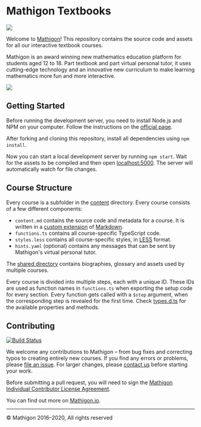 # Mathigon Textbooks

![](https://mathigon.org/images/hero.png)

Welcome to [Mathigon](https://mathigon.org)! This repository contains the source code and assets
for all our interactive textbook courses.

Mathigon is an award winning new mathematics education platform for students aged 12 to 18. Part
textbook and part virtual personal tutor, it uses cutting-edge technology and an innovative new
curriculum to make learning mathematics more fun and more interactive.

![](https://mathigon.org/images/unused/divider-1.png)


## Getting Started

Before running the development server, you need to install Node.js and NPM on your computer. Follow
the instructions on the [official page](https://nodejs.org).

After forking and cloning this repository, install all dependencies using `npm install`.

Now you can start a local development server by running `npm start`. Wait for the assets to be
compiled and then open [localhost:5000](http://localhost:5000). The server will automatically watch
for file changes.


## Course Structure

Every course is a subfolder in the [content](content) directory. Every course consists of a few
different components:

* `content.md` contains the source code and metadata for a course. It is
  written in a [custom extension](https://mathigon.io/markdown) of
  [Markdown](https://github.com/adam-p/markdown-here/wiki/Markdown-Cheatsheet).
* `functions.ts` contains all course-specific TypeScript code.
* `styles.less` contains all course-specific styles, in
  [LESS](http://lesscss.org/) format.
* `hints.yaml` (optional) contains any messages that can be sent by Mathigon's
  virtual personal tutor.

The [shared directory](content/shared) contains biographies, glossary and assets used by multiple
courses.

Every course is divided into multiple steps, each with a unique ID. These IDs are used as function
names in `functions.ts` when exporting the setup code for every section. Every function gets called
with a `$step` argument, when the corresponding step is revealed for the first time. Check
[types.d.ts](content/shared/types.d.ts) for the available properties and methods.


## Contributing

[![Build Status](https://travis-ci.org/mathigon/textbooks.svg?branch=master)](https://travis-ci.org/mathigon/textbooks)

We welcome any contributions to Mathigon – from bug fixes and correcting typos to creating entirely
new courses. If you find any errors or problems, please [file an issue](https://github.com/mathigon/textbooks/issues).
For larger changes, please [contact us](mailto:dev@mathigon.org) before starting your work.

Before submitting a pull request, you will need to sign the [Mathigon Individual Contributor
License Agreement](https://gist.github.com/plegner/5ad5b7be2948a4ad073c50b15ac01d39).

You can find out more on [Mathigon.io](https://mathigon.io).

---

© Mathigon 2016–2020, All rights reserved
